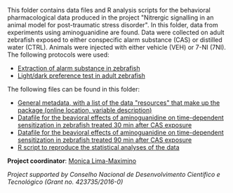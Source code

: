 This folder contains data files and R analysis scripts for the behavioral pharmacological data produced in the project "Nitrergic signalling in an animal model for post-traumatic stress disorder". In this folder, data from experiments using aminoguanidine are found. Data were collected on adult zebrafish exposed to either conspecific alarm substance (CAS) or distilled water (CTRL). Animals were injected with either vehicle (VEH) or 7-NI (7NI). The following protocols were used:
* [Extraction of alarm substance in zebrafish](https://www.protocols.io/view/extraction-of-alarm-substance-in-zebrafish-14egnxzjml5d/v1)
* [Light/dark preference test in adult zebrafish](https://www.protocols.io/view/light-dark-preference-test-for-adult-zebrafish-dan-bp2l65yzgqe5/v1)


The following files can be found in this folder:
* [General metadata, with a list of the data "resources" that make up the package (online location, variable description)](https://github.com/lanec-unifesspa/no-ptsd/blob/main/behavior/aminoguanidine/datapackage.json)
* [Datafile for the beavioral effects of aminoguanidine on time-dependent sensitization in zebrafish treated 30 min after CAS exposure](https://github.com/lanec-unifesspa/no-ptsd/blob/main/behavior/aminoguanidine/AG30.csv)
* [Datafile for the beavioral effects of aminoguanidine on time-dependent sensitization in zebrafish treated 90 min after CAS exposure](https://github.com/lanec-unifesspa/no-ptsd/blob/main/behavior/aminoguanidine/AG90.csv)
* [R script to reproduce the statistical analyses of the data](https://github.com/lanec-unifesspa/no-ptsd/blob/main/behavior/aminoguanidine/behavpharmAG.R) 

**Project coordinator**: [Monica Lima-Maximino](https://orcid.org/0000-0002-9816-3443)

*Project supported by Conselho Nacional de Desenvolvimento Científico e Tecnológico (Grant no. 423735/2016-0)*
